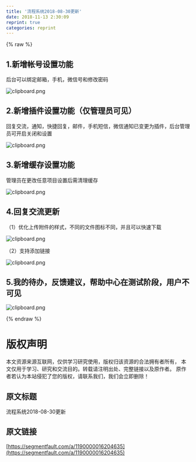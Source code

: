 ```yaml
---
title: '流程系统2018-08-30更新' 
date: 2018-11-13 2:30:09
reprint: true
categories: reprint
---
```


{% raw %}
<h2>1.&#x65B0;&#x589E;&#x5E10;&#x53F7;&#x8BBE;&#x7F6E;&#x529F;&#x80FD;</h2><p>&#x540E;&#x53F0;&#x53EF;&#x4EE5;&#x7ED1;&#x5B9A;&#x90AE;&#x7BB1;&#xFF0C;&#x624B;&#x673A;&#xFF0C;&#x5FAE;&#x4FE1;&#x53F7;&#x548C;&#x4FEE;&#x6539;&#x5BC6;&#x7801;</p><p><span class="img-wrap"><img data-src="/img/bVbf9Ea?w=1076&amp;h=657" src="https://static.alili.tech/img/bVbf9Ea?w=1076&amp;h=657" alt="clipboard.png" title="clipboard.png"></span></p><h2>2.&#x65B0;&#x589E;&#x63D2;&#x4EF6;&#x8BBE;&#x7F6E;&#x529F;&#x80FD;&#xFF08;&#x4EC5;&#x7BA1;&#x7406;&#x5458;&#x53EF;&#x89C1;&#xFF09;</h2><p>&#x56DE;&#x590D;&#x4EA4;&#x6D41;&#xFF0C;&#x901A;&#x77E5;&#xFF0C;&#x5FEB;&#x6377;&#x56DE;&#x590D;&#xFF0C;&#x90AE;&#x4EF6;&#xFF0C;&#x624B;&#x673A;&#x77ED;&#x4FE1;&#xFF0C;&#x5FAE;&#x4FE1;&#x901A;&#x77E5;&#x5DF2;&#x53D8;&#x66F4;&#x4E3A;&#x63D2;&#x4EF6;&#xFF0C;&#x540E;&#x53F0;&#x7BA1;&#x7406;&#x5458;&#x53EF;&#x5F00;&#x542F;&#x5173;&#x95ED;&#x548C;&#x8BBE;&#x7F6E;</p><p><span class="img-wrap"><img data-src="/img/bVbf9FA?w=1148&amp;h=879" src="https://static.alili.tech/img/bVbf9FA?w=1148&amp;h=879" alt="clipboard.png" title="clipboard.png"></span></p><h2>3.&#x65B0;&#x589E;&#x7F13;&#x5B58;&#x8BBE;&#x7F6E;&#x529F;&#x80FD;</h2><p>&#x7BA1;&#x7406;&#x5458;&#x5728;&#x66F4;&#x6539;&#x4EFB;&#x610F;&#x9879;&#x76EE;&#x8BBE;&#x7F6E;&#x540E;&#x9700;&#x6E05;&#x7406;&#x7F13;&#x5B58;</p><p><span class="img-wrap"><img data-src="/img/bVbf9HQ?w=1038&amp;h=356" src="https://static.alili.tech/img/bVbf9HQ?w=1038&amp;h=356" alt="clipboard.png" title="clipboard.png"></span></p><h2>4.&#x56DE;&#x590D;&#x4EA4;&#x6D41;&#x66F4;&#x65B0;</h2><p>&#xFF08;1&#xFF09;&#x4F18;&#x5316;&#x4E0A;&#x4F20;&#x9644;&#x4EF6;&#x7684;&#x6837;&#x5F0F;&#xFF0C;&#x4E0D;&#x540C;&#x7684;&#x6587;&#x4EF6;&#x56FE;&#x6807;&#x4E0D;&#x540C;&#xFF0C;&#x5E76;&#x4E14;&#x53EF;&#x4EE5;&#x5FEB;&#x901F;&#x4E0B;&#x8F7D;</p><p><span class="img-wrap"><img data-src="/img/bVbf9Is?w=629&amp;h=144" src="https://static.alili.tech/img/bVbf9Is?w=629&amp;h=144" alt="clipboard.png" title="clipboard.png"></span></p><p>&#xFF08;2&#xFF09;&#x652F;&#x6301;&#x6DFB;&#x52A0;&#x94FE;&#x63A5;</p><p><span class="img-wrap"><img data-src="/img/bVbf9IE?w=754&amp;h=685" src="https://static.alili.tech/img/bVbf9IE?w=754&amp;h=685" alt="clipboard.png" title="clipboard.png"></span></p><h2>5.&#x6211;&#x7684;&#x5F85;&#x529E;&#xFF0C;&#x53CD;&#x9988;&#x5EFA;&#x8BAE;&#xFF0C;&#x5E2E;&#x52A9;&#x4E2D;&#x5FC3;&#x5728;&#x6D4B;&#x8BD5;&#x9636;&#x6BB5;&#xFF0C;&#x7528;&#x6237;&#x4E0D;&#x53EF;&#x89C1;</h2><p><span class="img-wrap"><img data-src="/img/bVbgb2S?w=1078&amp;h=941" src="https://static.alili.tech/img/bVbgb2S?w=1078&amp;h=941" alt="clipboard.png" title="clipboard.png"></span></p>
{% endraw %}

# 版权声明
本文资源来源互联网，仅供学习研究使用，版权归该资源的合法拥有者所有，
本文仅用于学习、研究和交流目的。转载请注明出处、完整链接以及原作者。
原作者若认为本站侵犯了您的版权，请联系我们，我们会立即删除！

## 原文标题
流程系统2018-08-30更新

## 原文链接
[https://segmentfault.com/a/1190000016204635](https://segmentfault.com/a/1190000016204635)

